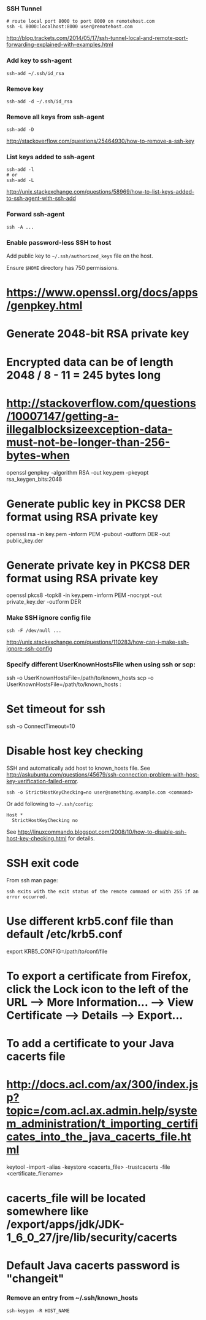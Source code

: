 ### SSH Tunnel

```
# route local port 8000 to port 8000 on remotehost.com
ssh -L 8000:localhost:8000 user@remotehost.com
```

http://blog.trackets.com/2014/05/17/ssh-tunnel-local-and-remote-port-forwarding-explained-with-examples.html


### Add key to ssh-agent

```
ssh-add ~/.ssh/id_rsa
```


### Remove key

```
ssh-add -d ~/.ssh/id_rsa
```



### Remove all keys from ssh-agent

```
ssh-add -D
```

http://stackoverflow.com/questions/25464930/how-to-remove-a-ssh-key


### List keys added to ssh-agent
```
ssh-add -l
# or
ssh-add -L
```
http://unix.stackexchange.com/questions/58969/how-to-list-keys-added-to-ssh-agent-with-ssh-add


### Forward ssh-agent
```
ssh -A ...
```


### Enable password-less SSH to host

Add public key to `~/.ssh/authorized_keys` file on the host.

Ensure `$HOME` directory has 750 permissions.


# https://www.openssl.org/docs/apps/genpkey.html
# Generate 2048-bit RSA private key
# Encrypted data can be of length 2048 / 8 - 11 = 245 bytes long
# http://stackoverflow.com/questions/10007147/getting-a-illegalblocksizeexception-data-must-not-be-longer-than-256-bytes-when
openssl genpkey -algorithm RSA -out key.pem -pkeyopt rsa_keygen_bits:2048

# Generate public key in PKCS8 DER format using RSA private key
openssl rsa -in key.pem -inform PEM -pubout -outform DER -out public_key.der

# Generate private key in PKCS8 DER format using RSA private key
openssl pkcs8 -topk8 -in key.pem -inform PEM -nocrypt -out private_key.der -outform DER

### Make SSH ignore config file
```
ssh -F /dev/null ...
```
http://unix.stackexchange.com/questions/110283/how-can-i-make-ssh-ignore-ssh-config

### Specify different UserKnownHostsFile when using ssh or scp:
ssh -o UserKnownHostsFile=/path/to/known_hosts <host>
scp -o UserKnownHostsFile=/path/to/known_hosts <file> <host>:

# Set timeout for ssh
ssh -o ConnectTimeout=10  <hostName>

# Disable host key checking
SSH and automatically add host to known_hosts file. See http://askubuntu.com/questions/45679/ssh-connection-problem-with-host-key-verification-failed-error.
```
ssh -o StrictHostKeyChecking=no user@something.example.com <command>
```
Or add following to `~/.ssh/config`:
```
Host *
  StrictHostKeyChecking no
```
See http://linuxcommando.blogspot.com/2008/10/how-to-disable-ssh-host-key-checking.html for details.

# SSH exit code
From ssh man page:
```
ssh exits with the exit status of the remote command or with 255 if an error occurred.
```

# Use different krb5.conf file than default /etc/krb5.conf
export KRB5_CONFIG=/path/to/conf/file

# To export a certificate from Firefox, click the Lock icon to the left of the URL --> More Information... --> View Certificate --> Details --> Export...
# To add a certificate to your Java cacerts file
# http://docs.acl.com/ax/300/index.jsp?topic=/com.acl.ax.admin.help/system_administration/t_importing_certificates_into_the_java_cacerts_file.html
keytool -import -alias <alias> -keystore <cacerts_file> -trustcacerts -file <certificate_filename>
# cacerts_file will be located somewhere like /export/apps/jdk/JDK-1_6_0_27/jre/lib/security/cacerts
# Default Java cacerts password is "changeit"

### Remove an entry from ~/.ssh/known_hosts
```
ssh-keygen -R HOST_NAME
```